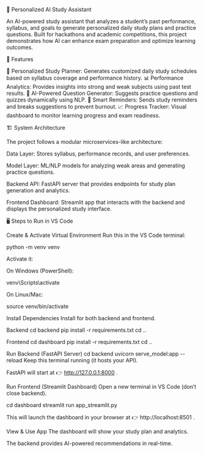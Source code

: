 📘 Personalized AI Study Assistant

An AI-powered study assistant that analyzes a student’s past performance, syllabus, and goals to generate personalized daily study plans and practice questions. Built for hackathons and academic competitions, this project demonstrates how AI can enhance exam preparation and optimize learning outcomes.

🚀 Features

🎯 Personalized Study Planner: Generates customized daily study schedules based on syllabus coverage and performance history. 📊 Performance Analytics: Provides insights into strong and weak subjects using past test results. 🤖 AI-Powered Question Generator: Suggests practice questions and quizzes dynamically using NLP. 📅 Smart Reminders: Sends study reminders and breaks suggestions to prevent burnout. 📈 Progress Tracker: Visual dashboard to monitor learning progress and exam readiness.

🏗️ System Architecture

The project follows a modular microservices-like architecture:

Data Layer: Stores syllabus, performance records, and user preferences.

Model Layer: ML/NLP models for analyzing weak areas and generating practice questions.

Backend API: FastAPI server that provides endpoints for study plan generation and analytics.

Frontend Dashboard: Streamlit app that interacts with the backend and displays the personalized study interface.


🖥️ Steps to Run in VS Code

Create & Activate Virtual Environment
Run this in the VS Code terminal:

python -m venv venv

Activate it:

On Windows (PowerShell):

venv\Scripts\activate

On Linux/Mac:

source venv/bin/activate

Install Dependencies
Install for both backend and frontend.

Backend cd backend pip install -r requirements.txt cd ..

Frontend cd dashboard pip install -r requirements.txt cd ..

Run Backend (FastAPI Server) cd backend uvicorn serve_model:app --reload
Keep this terminal running (it hosts your API).

FastAPI will start at 👉 http://127.0.0.1:8000 .

Run Frontend (Streamlit Dashboard)
Open a new terminal in VS Code (don’t close backend).

cd dashboard streamlit run app_streamlit.py

This will launch the dashboard in your browser at 👉 http://localhost:8501 .

View & Use App
The dashboard will show your study plan and analytics.

The backend provides AI-powered recommendations in real-time.
